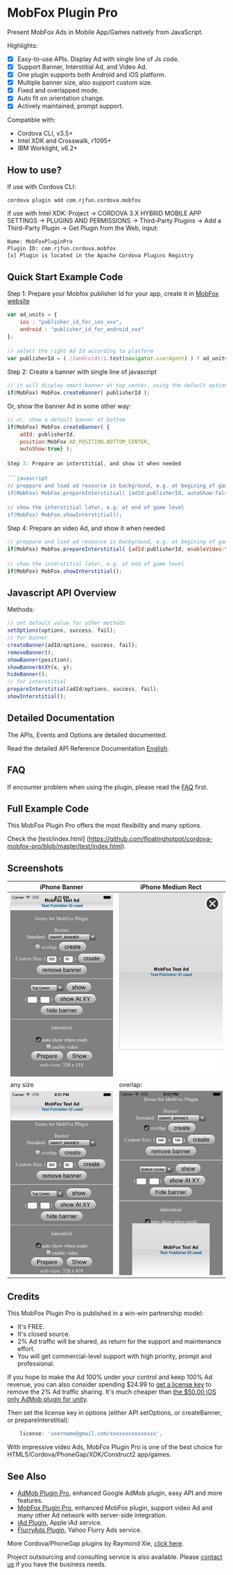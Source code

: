 # MobFox Plugin Pro #

Present MobFox Ads in Mobile App/Games natively from JavaScript. 

Highlights:
- [x] Easy-to-use APIs. Display Ad with single line of Js code.
- [x] Support Banner, Interstitial Ad, and Video Ad.
- [x] One plugin supports both Android and iOS platform.
- [x] Multiple banner size, also support custom size.
- [x] Fixed and overlapped mode.
- [x] Auto fit on orientation change.
- [x] Actively maintained, prompt support.

Compatible with:

* Cordova CLI, v3.5+
* Intel XDK and Crosswalk, r1095+
* IBM Worklight, v6.2+

## How to use? ##

If use with Cordova CLI:
```
cordova plugin add com.rjfun.cordova.mobfox
```

If use with Intel XDK:
Project -> CORDOVA 3.X HYBRID MOBILE APP SETTINGS -> PLUGINS AND PERMISSIONS -> Third-Party Plugins ->
Add a Third-Party Plugin -> Get Plugin from the Web, input:
```
Name: MobFoxPluginPro
Plugin ID: com.rjfun.cordova.mobfox
[x] Plugin is located in the Apache Cordova Plugins Registry
```

## Quick Start Example Code ##

Step 1: Prepare your Mobfox publisher Id for your app, create it in [MobFox website](http://www.mobfox.com/)

```javascript
var ad_units = {
	ios : "publisher_id_for_ios_xxx",
	android : "publisher_id_for_android_xxx"
};

// select the right Ad Id according to platform
var publisherId = ( /(android)/i.test(navigator.userAgent) ) ? ad_units.android : ad_units.ios;
```

Step 2: Create a banner with single line of javascript

```javascript
// it will display smart banner at top center, using the default options
if(MobFox) MobFox.createBanner( publisherId );
```

Or, show the banner Ad in some other way:

```javascript
// or, show a default banner at bottom
if(MobFox) MobFox.createBanner( {
	adId: publisherId, 
	position:MobFox.AD_POSITION.BOTTOM_CENTER, 
	autoShow:true} );

Step 3: Prepare an interstitial, and show it when needed

```javascript
// preppare and load ad resource in background, e.g. at begining of game level
if(MobFox) MobFox.prepareInterstitial( {adId:publisherId, autoShow:false} );

// show the interstitial later, e.g. at end of game level
if(MobFox) MobFox.showInterstitial();
```

Step 4: Prepare an video Ad, and show it when needed

```javascript
// preppare and load ad resource in background, e.g. at begining of game level
if(MobFox) MobFox.prepareInterstitial( {adId:publisherId, enableVideo:true, autoShow:false} );

// show the interstitial later, e.g. at end of game level
if(MobFox) MobFox.showInterstitial();
```

## Javascript API Overview ##

Methods:
```javascript
// set default value for other methods
setOptions(options, success, fail);
// for banner
createBanner(adId/options, success, fail);
removeBanner();
showBanner(position);
showBannerAtXY(x, y);
hideBanner();
// for interstitial
prepareInterstitial(adId/options, success, fail);
showInterstitial();
```

## Detailed Documentation ##

The APIs, Events and Options are detailed documented.

Read the detailed API Reference Documentation [English](https://github.com/floatinghotpot/cordova-mobfox-pro/wiki).

## FAQ ##

If encounter problem when using the plugin, please read the [FAQ](https://github.com/floatinghotpot/cordova-mobfox-pro/wiki/FAQ) first.

## Full Example Code ##

This MobFox Plugin Pro offers the most flexibility and many options.

Check the [test/index.html] (https://github.com/floatinghotpot/cordova-mobfox-pro/blob/master/test/index.html).

## Screenshots ##

iPhone Banner | iPhone Medium Rect
-------|---------------
![ScreenShot](docs/iphone_banner.jpg) | ![ScreenShot](docs/iphone_interstitial.jpg)
 any size | overlap:
![ScreenShot](docs/any_size.jpg) | ![ScreenShot](docs/overlap.jpg)

## Credits ##

This MobFox Plugin Pro is published in a win-win partnership model:
- It's FREE. 
- It's closed source.
- 2% Ad traffic will be shared, as return for the support and maintenance effort.
- You will get commercial-level support with high priority, prompt and professional.

If you hope to make the Ad 100% under your control and keep 100% Ad revenue, you can also consider spending $24.99 to [get a license key](https://www.paypal.com/cgi-bin/webscr?cmd=_s-xclick&hosted_button_id=HJCR6JFWTNNFW) to remove the 2% Ad traffic sharing.
It's much cheaper than [the $50.00 iOS only AdMob plugin for unity](https://prime31.com/plugins). 

Then set the license key in options (either API setOptions, or createBanner, or prepareInterstitial):
```javascript
    license: 'username@gmail.com/xxxxxxxxxxxxxxx',
```

With impressive video Ads, MobFox Plugin Pro is one of the best choice for HTML5/Cordova/PhoneGap/XDK/Construct2 app/games.

## See Also ##

* [AdMob Plugin Pro](https://github.com/floatinghotpot/cordova-admob-pro), enhanced Google AdMob plugin, easy API and more features.
* [MobFox Plugin Pro](https://github.com/floatinghotpot/cordova-mobfox-pro), enhanced MobFox plugin, support video Ad and many other Ad network with server-side integration.
* [iAd Plugin](https://github.com/floatinghotpot/cordova-plugin-iad), Apple iAd service. 
* [FlurryAds Plugin](https://github.com/floatinghotpot/cordova-plugin-flurry), Yahoo Flurry Ads service.

More Cordova/PhoneGap plugins by Raymond Xie, [click here](http://floatinghotpot.github.io/).

Project outsourcing and consulting service is also available. Please [contact us](http://floatinghotpot.github.io) if you have the business needs.

